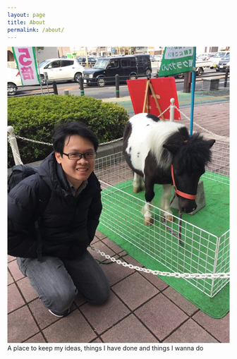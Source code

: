 ```yaml
---
layout: page
title: About
permalink: /about/
---
```


<img src="/assets/images/about_image.jpg" alt="my photo" class="image_center">
A place to keep my ideas, things I have done and things I wanna do
